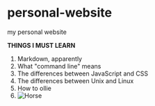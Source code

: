 personal-website
================

my personal website 

<strong>THINGS I MUST LEARN</strong>  
1. Markdown, apparently  
2. What "command line" means  
3. The differences between JavaScript and CSS  
4. The differences between Unix and Linux  
5. How to ollie  
6. ![Horse](http://www.wallpaperswala.com/wp-content/gallery/horse/horse524.jpg)

